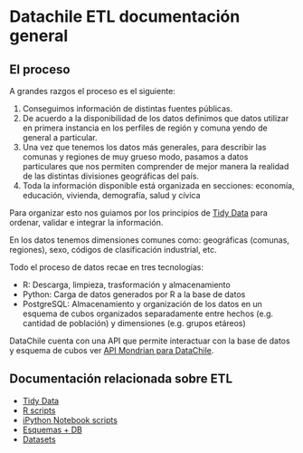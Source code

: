 # Datachile ETL documentación general

## El proceso

A grandes razgos el proceso es el siguiente:

1. Conseguimos información de distintas fuentes públicas.
2. De acuerdo a la disponibilidad de los datos definimos que datos utilizar en primera instancia en los perfiles de región y comuna yendo de general a particular.
3. Una vez que tenemos los datos más generales, para describir las comunas y regiones de muy grueso modo, pasamos a datos particulares que nos permiten comprender de mejor manera la realidad de las distintas divisiones geográficas del país.
4. Toda la información disponible está organizada en secciones: economía, educación, vivienda, demografía, salud y cívica

Para organizar esto nos guiamos por los principios de [Tidy Data](tidy.md) para ordenar, validar e integrar la información.

En los datos tenemos dimensiones comunes como: geográficas (comunas, regiones), sexo, códigos de clasificación industrial, etc.

Todo el proceso de datos recae en tres tecnologías:

* R: Descarga, limpieza, trasformación y almacenamiento
* Python: Carga de datos generados por R a la base de datos
* PostgreSQL: Almacenamiento y organización de los datos en un esquema de cubos organizados separadamente entre hechos (e.g. cantidad de población) y dimensiones (e.g. grupos etáreos)

DataChile cuenta con una API que permite interactuar con la base de datos y esquema de cubos ver [API Mondrian para DataChile](https://github.com/Datawheel/datachile-mondrian).

## Documentación relacionada sobre ETL

*   [Tidy Data](tidy.md)
*   [R scripts](r.md)
*   [iPython Notebook scripts](python.md)
*   [Esquemas + DB](db.md)
*   [Datasets](datasets.md)
